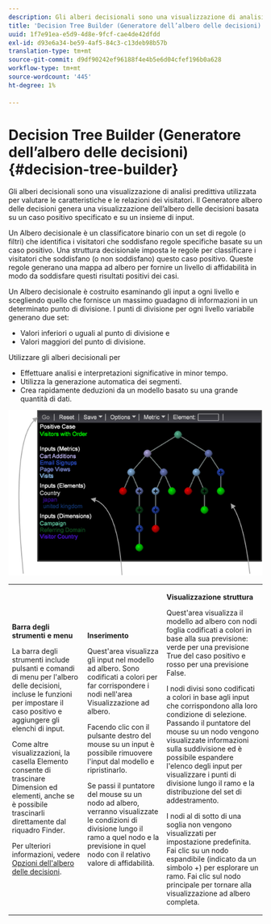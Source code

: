 ```yaml
---
description: Gli alberi decisionali sono una visualizzazione di analisi predittiva utilizzata per valutare le caratteristiche e le relazioni dei visitatori. Il Generatore albero delle decisioni genera una visualizzazione dell’albero delle decisioni basata su un caso positivo specificato e su un insieme di input.
title: 'Decision Tree Builder (Generatore dell’albero delle decisioni) '
uuid: 1f7e91ea-e5d9-4d8e-9fcf-cae4de42dfdd
exl-id: d93e6a34-be59-4af5-84c3-c13deb98b57b
translation-type: tm+mt
source-git-commit: d9df90242ef96188f4e4b5e6d04cfef196b0a628
workflow-type: tm+mt
source-wordcount: '445'
ht-degree: 1%

---
```


# Decision Tree Builder (Generatore dell’albero delle decisioni) {#decision-tree-builder}

Gli alberi decisionali sono una visualizzazione di analisi predittiva utilizzata per valutare le caratteristiche e le relazioni dei visitatori. Il Generatore albero delle decisioni genera una visualizzazione dell’albero delle decisioni basata su un caso positivo specificato e su un insieme di input.

Un Albero decisionale è un classificatore binario con un set di regole (o filtri) che identifica i visitatori che soddisfano regole specifiche basate su un caso positivo. Una struttura decisionale imposta le regole per classificare i visitatori che soddisfano (o non soddisfano) questo caso positivo. Queste regole generano una mappa ad albero per fornire un livello di affidabilità in modo da soddisfare questi risultati positivi dei casi.

Un Albero decisionale è costruito esaminando gli input a ogni livello e scegliendo quello che fornisce un massimo guadagno di informazioni in un determinato punto di divisione. I punti di divisione per ogni livello variabile generano due set:

* Valori inferiori o uguali al punto di divisione e
* Valori maggiori del punto di divisione.

Utilizzare gli alberi decisionali per

* Effettuare analisi e interpretazioni significative in minor tempo.
* Utilizza la generazione automatica dei segmenti.
* Crea rapidamente deduzioni da un modello basato su una grande quantità di dati.

![](assets/decision_tree_parts.png)

<table id="table_FCC5D63EF8A843D79B2338BD951025EA"> 
 <tbody> 
  <tr> 
   <td colname="col1"> <p><b>Barra degli strumenti e menu</b> </p> <p>La barra degli strumenti include pulsanti e comandi di menu per l'albero delle decisioni, incluse le funzioni per impostare il caso positivo e aggiungere gli elenchi di input. </p> <p>Come altre visualizzazioni, la casella <span class="uicontrol"> Elemento</span> consente di trascinare Dimension ed elementi, anche se è possibile trascinarli direttamente dal riquadro Finder. </p> <p>Per ulteriori informazioni, vedere <a href="../../../../home/c-get-started/c-analysis-vis/c-decision-trees/c-decision-trees-menu.md#concept-bfc4e80651a243d3966cc770b205606c"> Opzioni dell'albero delle decisioni</a>. </p> </td> 
   <td colname="col2"> <p><b>Inserimento</b> </p> <p>Quest'area visualizza gli input nel modello ad albero. Sono codificati a colori per far corrispondere i nodi nell'area Visualizzazione ad albero. </p> <p>Facendo clic con il pulsante destro del mouse su un input è possibile rimuovere l'input dal modello e ripristinarlo. </p> <p>Se passi il puntatore del mouse su un nodo ad albero, verranno visualizzate le condizioni di divisione lungo il ramo a quel nodo e la previsione in quel nodo con il relativo valore di affidabilità. </p> </td> 
   <td colname="col3"> <p><b>Visualizzazione struttura</b> </p> <p>Quest'area visualizza il modello ad albero con nodi foglia codificati a colori in base alla sua previsione: verde per una previsione True del caso positivo e rosso per una previsione False. </p> <p>I nodi divisi sono codificati a colori in base agli input che corrispondono alla loro condizione di selezione. Passando il puntatore del mouse su un nodo vengono visualizzate informazioni sulla suddivisione ed è possibile espandere l'elenco degli input per visualizzare i punti di divisione lungo il ramo e la distribuzione del set di addestramento. </p> <p>I nodi al di sotto di una soglia non vengono visualizzati per impostazione predefinita. Fai clic su un nodo espandibile (indicato da un simbolo +) per esplorare un ramo. Fai clic sul nodo principale per tornare alla visualizzazione ad albero completa. </p> </td> 
  </tr> 
 </tbody> 
</table>

<!-- <a id="section_E800327344194A6DBF37F273D8462E2A"></a> -->
